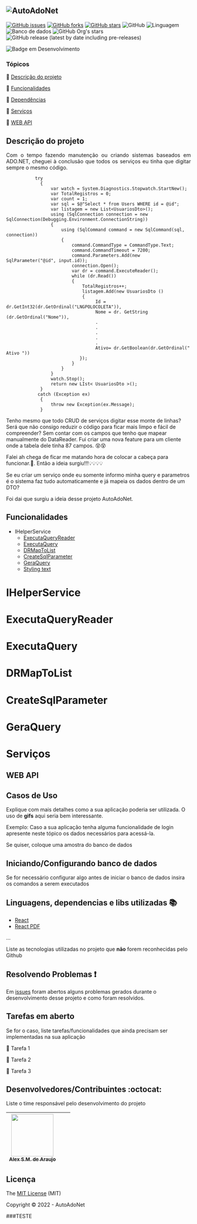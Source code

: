 ![AutoAdoNet](https://user-images.githubusercontent.com/18741973/159269539-678ac171-cf1a-4272-ac90-c779eef9b158.png)
---
[![GitHub issues](https://img.shields.io/github/issues/uareke/AutoAdoNet-)](https://github.com/uareke/AutoAdoNet-/issues)
[![GitHub forks](https://img.shields.io/github/forks/uareke/AutoAdoNet-)](https://github.com/uareke/AutoAdoNet-/network)
[![GitHub stars](https://img.shields.io/github/stars/uareke/AutoAdoNet-)](https://github.com/uareke/AutoAdoNet-/stargazers)
![GitHub](https://img.shields.io/github/license/uareke/AutoAdoNet)
![Linguagem](https://img.shields.io/static/v1?label=ASP.NET&message=Core%205.0&color=gren)
![Banco de dados](https://img.shields.io/static/v1?label=DataBase&message=MSSQL%20Server&color=gren)
![GitHub Org's stars](https://img.shields.io/github/stars/uareke/AutoAdoNet-?style=social)
![GitHub release (latest by date including pre-releases)](https://img.shields.io/github/v/release/uareke/AutoAdoNet-?include_prereleases)


![Badge em Desenvolvimento](http://img.shields.io/static/v1?label=STATUS&message=EM%20DESENVOLVIMENTO/EVOLUÇÃO&color=GREEN&style=for-the-badge)



### Tópicos 

:small_blue_diamond: [Descrição do projeto](#descrição-do-projeto)

:small_blue_diamond: [Funcionalidades](#funcionalidades)

:small_blue_diamond: [Dependências](#dependências)

:small_blue_diamond: [Serviços](#serviços)

:small_blue_diamond: [WEB API](#web-api)


## Descrição do projeto 

<p align="justify">
Com o tempo fazendo manutenção ou criando sistemas baseados em ADO.NET, cheguei à conclusão que todos os serviços eu tinha que digitar sempre o mesmo código.  

``` 
           try 
             { 
                 var watch = System.Diagnostics.Stopwatch.StartNew(); 
                 var TotalRegistros = 0; 
                 var count = 1; 
                 var sql = $@"Select * from Users WHERE id = @id"; 
                 var listagem = new List<UsuariosDto>(); 
                 using (SqlConnection connection = new SqlConnection(Debugging.Environment.ConnectionString)) 
                 { 
                     using (SqlCommand command = new SqlCommand(sql, connection)) 
                     { 
                         command.CommandType = CommandType.Text; 
                         command.CommandTimeout = 7200; 
                         command.Parameters.Add(new SqlParameter("@id", input.id)); 
                         connection.Open(); 
                         var dr = command.ExecuteReader(); 
                         while (dr.Read()) 
                         { 
                             TotalRegistros++; 
                             listagem.Add(new UsuariosDto () 
                             { 
                                  Id = dr.GetInt32(dr.GetOrdinal("LNGPOLOCOLETA")), 
                                  Nome = dr. GetString (dr.GetOrdinal("Nome")), 
                                  . 
                                  . 
                                  . 
                                  . 
                                  . 
                                  Ativo= dr.GetBoolean(dr.GetOrdinal(" Ativo ")) 
                            }); 
                         } 
                     } 
                 } 
                 watch.Stop(); 
                 return new LIst< UsuariosDto >(); 
             } 
            catch (Exception ex) 
             { 
                 throw new Exception(ex.Message); 
             } 
``` 
Tenho mesmo que todo CRUD de serviços digitar esse monte de linhas? Será que não consigo reduzir o código para ficar mais limpo e fácil de compreender? Sem contar com os campos que tenho que mapear manualmente do DataReader. Fui criar uma nova feature para um cliente onde a tabela dele tinha 87 campos. :dizzy_face::dizzy_face:
  
 Falei ah chega de ficar me matando hora de colocar a cabeça para funcionar.:exploding_head:.
  Então a ideia surgiu!!!:bulb::bulb::bulb::bulb:
  
  Se eu criar um serviço onde eu somente informo minha query e parametros é o sistema faz tudo automaticamente e já mapeia os dados dentro de um DTO?
  
  Foi dai que surgiu a ideia desse projeto AutoAdoNet.
  
</p>

## Funcionalidades
* IHelperService
    * [ExecutaQueryReader](#executaQueryReader)
    * [ExecutaQuery](#executaQueryReader)           
    * [DRMapToList](#executaQueryReader)
    * [CreateSqlParameter](#executaQueryReader)
    * [GeraQuery](#executaQueryReader)
    * [Styling text](#Styling-text)           
           
           
# IHelperService
           
# ExecutaQueryReader
           
# ExecutaQuery

# DRMapToList

# CreateSqlParameter
           
# GeraQuery
           
# Serviços


## WEB API



## Casos de Uso

Explique com mais detalhes como a sua aplicação poderia ser utilizada. O uso de **gifs** aqui seria bem interessante. 

Exemplo: Caso a sua aplicação tenha alguma funcionalidade de login apresente neste tópico os dados necessários para acessá-la.


Se quiser, coloque uma amostra do banco de dados 

## Iniciando/Configurando banco de dados

Se for necessário configurar algo antes de iniciar o banco de dados insira os comandos a serem executados 

## Linguagens, dependencias e libs utilizadas :books:

- [React](https://pt-br.reactjs.org/docs/create-a-new-react-app.html)
- [React PDF](https://react-pdf.org/)

...

Liste as tecnologias utilizadas no projeto que **não** forem reconhecidas pelo Github 

## Resolvendo Problemas :exclamation:

Em [issues]() foram abertos alguns problemas gerados durante o desenvolvimento desse projeto e como foram resolvidos. 

## Tarefas em aberto

Se for o caso, liste tarefas/funcionalidades que ainda precisam ser implementadas na sua aplicação

:memo: Tarefa 1 

:memo: Tarefa 2 

:memo: Tarefa 3 

## Desenvolvedores/Contribuintes :octocat:

Liste o time responsável pelo desenvolvimento do projeto

| [<img src="https://avatars.githubusercontent.com/u/18741973?s=400&u=85f4ce3e928db7a1bb4f16942c3c95c788cf239b&v=4" width=115><br><sub>Alex S.M. de Araujo</sub>](https://github.com/uareke) | | |
| :---: | :---: | :---: 




## Licença 

The [MIT License](https://github.com/uareke/AutoAdoNet/blob/main/LICENSE) (MIT)

Copyright :copyright: 2022 - AutoAdoNet


























































###TESTE

